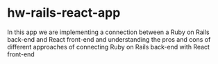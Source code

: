 # hw-rails-react-app
In this app we are implementing a connection between a Ruby on Rails back-end and React front-end and understanding the pros and cons of different approaches of connecting Ruby on Rails back-end with React front-end
